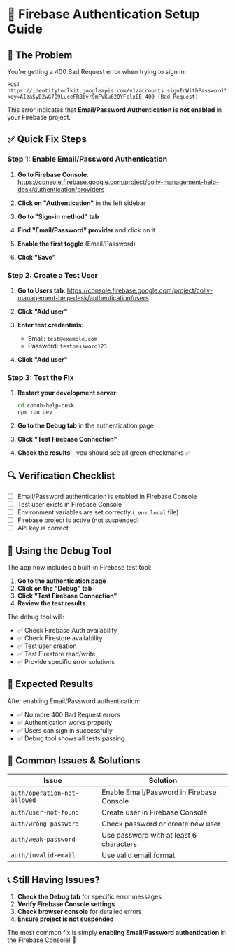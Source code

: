 # 🔧 Firebase Authentication Setup Guide

## 🚨 **The Problem**
You're getting a 400 Bad Request error when trying to sign in:
```
POST https://identitytoolkit.googleapis.com/v1/accounts:signInWithPassword?key=AIzaSyD2wG7O9LuceFRBbvr9mFVKu62OYFclxEE 400 (Bad Request)
```

This error indicates that **Email/Password Authentication is not enabled** in your Firebase project.

## ✅ **Quick Fix Steps**

### **Step 1: Enable Email/Password Authentication**

1. **Go to Firebase Console**: https://console.firebase.google.com/project/coliv-management-help-desk/authentication/providers

2. **Click on "Authentication"** in the left sidebar

3. **Go to "Sign-in method" tab**

4. **Find "Email/Password" provider** and click on it

5. **Enable the first toggle** (Email/Password)

6. **Click "Save"**

### **Step 2: Create a Test User**

1. **Go to Users tab**: https://console.firebase.google.com/project/coliv-management-help-desk/authentication/users

2. **Click "Add user"**

3. **Enter test credentials**:
   - Email: `test@example.com`
   - Password: `testpassword123`

4. **Click "Add user"**

### **Step 3: Test the Fix**

1. **Restart your development server**:
   ```bash
   cd cohub-help-desk
   npm run dev
   ```

2. **Go to the Debug tab** in the authentication page

3. **Click "Test Firebase Connection"**

4. **Check the results** - you should see all green checkmarks ✅

## 🔍 **Verification Checklist**

- [ ] Email/Password authentication is enabled in Firebase Console
- [ ] Test user exists in Firebase Console
- [ ] Environment variables are set correctly (`.env.local` file)
- [ ] Firebase project is active (not suspended)
- [ ] API key is correct

## 🧪 **Using the Debug Tool**

The app now includes a built-in Firebase test tool:

1. **Go to the authentication page**
2. **Click on the "Debug" tab**
3. **Click "Test Firebase Connection"**
4. **Review the test results**

The debug tool will:
- ✅ Check Firebase Auth availability
- ✅ Check Firestore availability  
- ✅ Test user creation
- ✅ Test Firestore read/write
- ✅ Provide specific error solutions

## 🚀 **Expected Results**

After enabling Email/Password authentication:

- ✅ No more 400 Bad Request errors
- ✅ Authentication works properly
- ✅ Users can sign in successfully
- ✅ Debug tool shows all tests passing

## 🔧 **Common Issues & Solutions**

| Issue | Solution |
|-------|----------|
| `auth/operation-not-allowed` | Enable Email/Password in Firebase Console |
| `auth/user-not-found` | Create user in Firebase Console |
| `auth/wrong-password` | Check password or create new user |
| `auth/weak-password` | Use password with at least 6 characters |
| `auth/invalid-email` | Use valid email format |

## 📞 **Still Having Issues?**

1. **Check the Debug tab** for specific error messages
2. **Verify Firebase Console settings**
3. **Check browser console** for detailed errors
4. **Ensure project is not suspended**

The most common fix is simply **enabling Email/Password authentication** in the Firebase Console! 🎉
